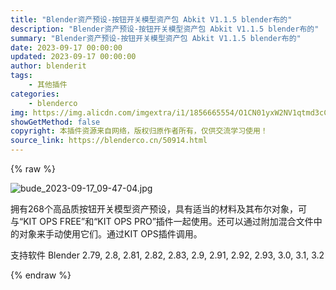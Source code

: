 ```yaml
---
title: "Blender资产预设-按钮开关模型资产包 Abkit V1.1.5 blender布的"
description: "Blender资产预设-按钮开关模型资产包 Abkit V1.1.5 blender布的"
summary: "Blender资产预设-按钮开关模型资产包 Abkit V1.1.5 blender布的"
date: 2023-09-17 00:00:00
updated: 2023-09-17 00:00:00
author: blenderit
tags: 
    - 其他插件
categories:
    - blenderco
img: https://img.alicdn.com/imgextra/i1/1856665554/O1CN01yxW2NV1qtmd3cCJc3_!!1856665554.jpg
showGetMethod: false
copyright: 本插件资源来自网络，版权归原作者所有，仅供交流学习使用！
source_link: https://blenderco.cn/50914.html
---
```


{% raw %}
<p><img src="https://img.alicdn.com/imgextra/i1/1856665554/O1CN01yxW2NV1qtmd3cCJc3_!!1856665554.jpg" alt="bude_2023-09-17_09-47-04.jpg"></p><p>拥有268个高品质按钮开关模型资产预设，具有适当的材料及其布尔对象，可与“KIT OPS FREE”和“KIT OPS PRO”插件一起使用。还可以通过附加混合文件中的对象来手动使用它们。通过KIT OPS插件调用。</p><p>支持软件 Blender 2.79, 2.8, 2.81, 2.82, 2.83, 2.9, 2.91, 2.92, 2.93, 3.0, 3.1, 3.2</p>
<div style="display: none">blenderco</div>
{% endraw %}